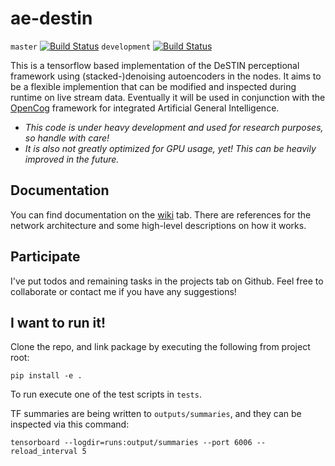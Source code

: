 # ae-destin

`master` [![Build Status](https://travis-ci.org/elggem/ae-destin.svg?branch=master)](https://travis-ci.org/elggem/ae-destin)
`development` [![Build Status](https://travis-ci.org/elggem/ae-destin.svg?branch=development)](https://travis-ci.org/elggem/ae-destin)

This is a tensorflow based implementation of the DeSTIN perceptional framework using (stacked-)denoising autoencoders in the nodes. It aims to be a flexible implemention that can be modified and inspected during runtime on live stream data. Eventually it will be used in conjunction with the [OpenCog](https://github.com/opencog/opencog) framework for integrated Artificial General Intelligence.

  - *This code is under heavy development and used for research purposes, so handle with care!*
  - *It is also not greatly optimized for GPU usage, yet! This can be heavily improved in the future.*

## Documentation

You can find documentation on the [wiki](https://github.com/elggem/ae-destin/wiki) tab. There are references for the network architecture and some high-level descriptions on how it works.

## Participate

I've put todos and remaining tasks in the projects tab on Github. Feel free to collaborate or contact me if you have any suggestions!

## I want to run it!

Clone the repo, and link package by executing the following from project root:

    pip install -e .

To run execute one of the test scripts in `tests`.

TF summaries are being written to `outputs/summaries`, and they can be inspected via this command:

    tensorboard --logdir=runs:output/summaries --port 6006 --reload_interval 5


